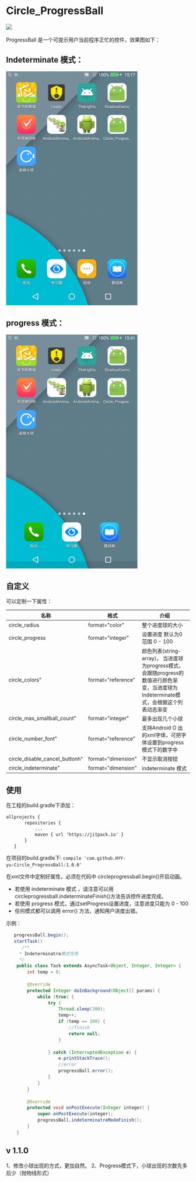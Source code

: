 # Circle_ProgressBall

[![](https://jitpack.io/v/HYY-yu/Circle_ProgressBall.svg)](https://jitpack.io/#HYY-yu/Circle_ProgressBall)

ProgressBall 是一个可提示用户当前程序正忙的控件，效果图如下：


Indeterminate 模式：
--- 
![github](https://github.com/HYY-yu/Circle_ProgressBall/blob/master/circle_indeterminate.gif "github")

progress 模式：
---
![github](https://github.com/HYY-yu/Circle_ProgressBall/blob/master/circle_progress.gif "github")

自定义
---
可以定制一下属性：
        
名称|格式|介绍
----|----|----
circle_radius| format="color"| 整个进度球的大小
circle_progress| format="integer" |设置进度 默认为0 范围 0 - 100
circle_colors" |format="reference"  |颜色列表(string-array)， 当进度球为progress模式，会跟随progress的数值进行颜色渐变，当进度球为Indeterminate模式，会根据这个列表动态渐变
circle_max_smallball_count" |format="integer"  |最多出现几个小球
circle_number_font" |format="reference"  |支持Android O 出的xml字体，可把字体设置到progress模式下的数字中
circle_disable_cancel_buttonh" |format="dimension" | 不显示取消按钮
circle_indeterminate" |format="dimension"  |indeterminate 模式
    
使用
--- 
 在工程的build.gradle下添加：
 ``` 
 allprojects {
		repositories {
			...
			maven { url 'https://jitpack.io' }
		}
	}
 ```
 
 在项目的build.gradle下:
 ```compile 'com.github.HYY-yu:Circle_ProgressBall:1.0.0'```
 
 在xml文件中定制好属性，必须在代码中 circleprogressball.begin()开启动画。
 - 若使用 indeterminate 模式 ，请注意可以用circleprogressball.indeterminateFinish()方法告诉控件进度完成。
 - 若使用 progress 模式，通过setProgress设置进度，注意进度只能为 0 - 100
 - 任何模式都可以调用 error() 方法，通知用户进度出错。
 
 示例：
 ```java
    progressBall.begin();
    startTask()
       /**
      * Indeterminatre模式任务
      */
     public class Task extends AsyncTask<Object, Integer, Integer> {
         int temp = 0;
 
         @Override
         protected Integer doInBackground(Object[] params) {
             while (true) {
                 try {
                     Thread.sleep(300);
                     temp++;
                     if (temp == 100) {
                         //finish
                         return null;
                     }
 
                 } catch (InterruptedException e) {
                     e.printStackTrace();
                     //error
                     progressBall.error();
                 }
             }
         }
 
         @Override
         protected void onPostExecute(Integer integer) {
             super.onPostExecute(integer);
             progressBall.indeterminatreModeFinish();
         }
     }
 ```
v 1.1.0
---
 1、修改小球出现的方式，更加自然。
 2、Progress模式下，小球出现的次数先多后少（抛物线形式）